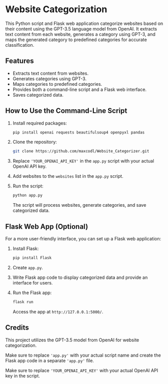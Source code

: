 
# Website Categorization

This Python script and Flask web application categorize websites based on their content using the GPT-3.5 language model from OpenAI. It extracts text content from each website, generates a category using GPT-3, and maps the generated category to predefined categories for accurate classification.

## Features

- Extracts text content from websites.
- Generates categories using GPT-3.
- Maps categories to predefined categories.
- Provides both a command-line script and a Flask web interface.
- Saves categorized data.

## How to Use the Command-Line Script

1. Install required packages:

   ```bash
   pip install openai requests beautifulsoup4 openpyxl pandas
   ```

2. Clone the repository:

   ```bash
   git clone https://github.com/maxcodl/Website_Categorizer.git
   ```

3. Replace `'YOUR_OPENAI_API_KEY'` in the `app.py` script with your actual OpenAI API key.

4. Add websites to the `websites` list in the `app.py` script.

5. Run the script:

   ```bash
   python app.py
   ```

   The script will process websites, generate categories, and save categorized data.

## Flask Web App (Optional)

For a more user-friendly interface, you can set up a Flask web application:

1. Install Flask:

   ```bash
   pip install Flask
   ```

2. Create `app.py`.

3. Write Flask app code to display categorized data and provide an interface for users.

4. Run the Flask app:

   ```bash
   flask run
   ```

   Access the app at `http://127.0.0.1:5000/`.

## Credits

This project utilizes the GPT-3.5 model from OpenAI for website categorization.

Make sure to replace `'app.py'` with your actual script name and create the Flask app code in a separate `'app.py'` file.

Make sure to replace `'YOUR_OPENAI_API_KEY'` with your actual OpenAI API key in the script.
